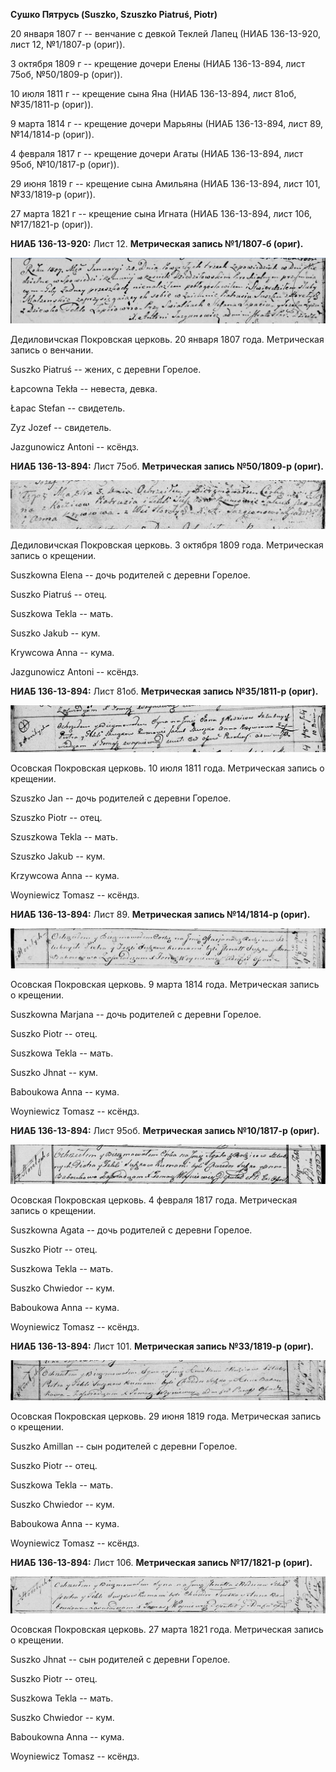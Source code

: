 **Сушко Пятрусь (Suszko, Szuszko Piatruś, Piotr)**

20 января 1807 г -- венчание с девкой Теклей Лапец (НИАБ 136-13-920,
лист 12, №1/1807-р (ориг)).

3 октября 1809 г -- крещение дочери Елены (НИАБ 136-13-894, лист 75об,
№50/1809-р (ориг)).

10 июля 1811 г -- крещение сына Яна (НИАБ 136-13-894, лист 81об,
№35/1811-р (ориг)).

9 марта 1814 г -- крещение дочери Марьяны (НИАБ 136-13-894, лист 89,
№14/1814-р (ориг)).

4 февраля 1817 г -- крещение дочери Агаты (НИАБ 136-13-894, лист 95об,
№10/1817-р (ориг)).

29 июня 1819 г -- крещение сына Амильяна (НИАБ 136-13-894, лист 101,
№33/1819-р (ориг)).

27 марта 1821 г -- крещение сына Игната (НИАБ 136-13-894, лист 106,
№17/1821-р (ориг)).

**НИАБ 136-13-920:** Лист 12. **Метрическая запись №1/1807-б (ориг).**

![](./media/33c67541fa6ce0452a148c22ffd2093e57cbba1f.png)

Дедиловичская Покровская церковь. 20 января 1807 года. Метрическая
запись о венчании.

Suszko Piatruś -- жених, с деревни Горелое.

Łapcowna Tekła -- невеста, девка.

Łapac Stefan -- свидетель.

Zyz Jozef -- свидетель.

Jazgunowicz Antoni -- ксёндз.

**НИАБ 136-13-894:** Лист 75об. **Метрическая запись №50/1809-р
(ориг).**

![](./media/b8cd76a3ce6cb3ba7d6552674205640630202cae.png)

Дедиловичская Покровская церковь. 3 октября 1809 года. Метрическая
запись о крещении.

Suszkowna Elena -- дочь родителей с деревни Горелое.

Suszko Piatruś -- отец.

Suszkowa Tekla -- мать.

Suszko Jakub -- кум.

Krywcowa Anna -- кума.

Jazgunowicz Antoni -- ксёндз.

**НИАБ 136-13-894:** Лист 81об. **Метрическая запись №35/1811-р
(ориг).**

![](./media/94c7245e9b23376164d64c45ac5c934ccb2f8b01.png)

Осовская Покровская церковь. 10 июля 1811 года. Метрическая запись о
крещении.

Szuszko Jan -- дочь родителей с деревни Горелое.

Szuszko Piotr -- отец.

Szuszkowa Tekla -- мать.

Szuszko Jakub -- кум.

Krzywcowa Anna -- кума.

Woyniewicz Tomasz -- ксёндз.

**НИАБ 136-13-894:** Лист 89. **Метрическая запись №14/1814-р (ориг).**

![](./media/ee4633fccddc4a6d9de8b7749b9186784dcb70c9.png)

Осовская Покровская церковь. 9 марта 1814 года. Метрическая запись о
крещении.

Suszkowna Marjana -- дочь родителей с деревни Горелое.

Suszko Piotr -- отец.

Suszkowa Tekla -- мать.

Suszko Jhnat -- кум.

Baboukowa Anna -- кума.

Woyniewicz Tomasz -- ксёндз.

**НИАБ 136-13-894:** Лист 95об. **Метрическая запись №10/1817-р
(ориг).**

![](./media/ee483ede3935c0d794ab3817097a85c9422af412.png)

Осовская Покровская церковь. 4 февраля 1817 года. Метрическая запись о
крещении.

Suszkowna Agata -- дочь родителей с деревни Горелое.

Suszko Piotr -- отец.

Suszkowa Tekla -- мать.

Suszko Chwiedor -- кум.

Baboukowa Anna -- кума.

Woyniewicz Tomasz -- ксёндз.

**НИАБ 136-13-894:** Лист 101. **Метрическая запись №33/1819-р (ориг).**

![](./media/e6d839e3839b0207085057ebc55f1c0fba85c69e.png)

Осовская Покровская церковь. 29 июня 1819 года. Метрическая запись о
крещении.

Suszko Amillan -- сын родителей с деревни Горелое.

Suszko Piotr -- отец.

Suszkowa Tekla -- мать.

Suszko Chwiedor -- кум.

Baboukowa Anna -- кума.

Woyniewicz Tomasz -- ксёндз.

**НИАБ 136-13-894:** Лист 106. **Метрическая запись №17/1821-р (ориг).**

![](./media/ca9b2a666dd3e44d3d36af1316a2548ee5452faf.png)

Осовская Покровская церковь. 27 марта 1821 года. Метрическая запись о
крещении.

Suszko Jhnat -- сын родителей с деревни Горелое.

Suszko Piotr -- отец.

Suszkowa Tekla -- мать.

Suszko Chwiedor -- кум.

Baboukowna Anna -- кума.

Woyniewicz Tomasz -- ксёндз.
